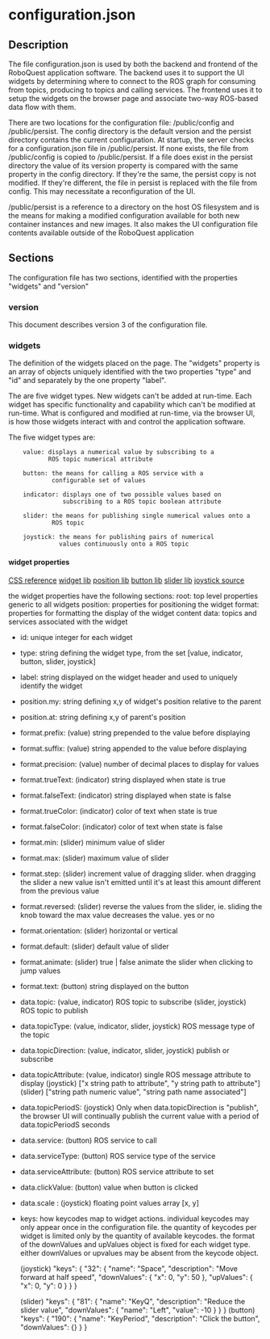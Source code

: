 # configuration.json

## Description

The file configuration.json is used by both the backend and
frontend of the RoboQuest application software. The backend uses
it to support the UI widgets by determining where to connect to
the ROS graph for consuming from topics, producing to topics and
calling services. The frontend uses it to setup the widgets on the
browser page and associate two-way ROS-based data flow with
them.

There are two locations for the configuration file:
/public/config and /public/persist. The config directory is the
default version and the persist directory contains the current
configuration. At startup, the server checks for a
configuration.json file in /public/persist. If none exists, the
file from /public/config is copied to /public/persist. If a file
does exist in the persist directory the value of its version
property is compared with the same property in the config
directory. If they're the same, the persist copy is not modified.
If they're different, the file in persist is replaced with the
file from config. This may necessitate a reconfiguration of the
UI.


/public/persist is a reference to a directory on the host OS
filesystem and is the means for making a modified configuration
available for both new container instances and new images. It
also makes the UI configuration file contents available outside
of the RoboQuest application

## Sections

The configuration file has two sections, identified with the
properties "widgets" and "version"

### version

This document describes version 3 of the configuration file.

### widgets

The definition of the widgets placed on the page. The "widgets"
property is an array of objects uniquely identified with the two
properties "type" and "id" and separately by the one property
"label".

The are five widget types. New widgets can't be added at
run-time. Each widget has specific functionality and capability
which can't be modified at run-time. What is configured and
modified at run-time, via the browser UI, is how those widgets
interact with and control the application software.

The five widget types are:

        value: displays a numerical value by subscribing to a
               ROS topic numerical attribute

        button: the means for calling a ROS service with a
                configurable set of values

        indicator: displays one of two possible values based on
                   subscribing to a ROS topic boolean attribute

        slider: the means for publishing single numerical values onto a
                ROS topic

        joystick: the means for publishing pairs of numerical
                  values continuously onto a ROS topic

#### widget properties

[CSS reference](https://www.w3schools.com/cssref/index.php)
[widget lib](https://jqueryui.com/widget/)
[position lib](https://jqueryui.com/position/)
[button lib](https://jqueryui.com/button/)
[slider lib](https://jqueryui.com/slider/)
[joystick source](https://github.com/bobboteck/JoyStick)

the widget properties have the following sections:
        root: top level properties generic to all widgets
        position: properties for positioning the widget
        format: properties for formatting the display of the widget content
        data: topics and services associated with the widget

* id: unique integer for each widget
* type: string defining the widget type, from the set [value,
    indicator, button, slider, joystick]
* label: string displayed on the widget header and used to uniquely identify
         the widget

* position.my: string defining x,y of widget's position relative to the parent
* position.at: string defining x,y of parent's position

* format.prefix: (value) string prepended to the value before displaying
* format.suffix: (value) string appended to the value before displaying
* format.precision: (value) number of decimal places to display for values 

* format.trueText: (indicator) string displayed when state is true
* format.falseText: (indicator) string displayed when state is false
* format.trueColor: (indicator) color of text when state is true
* format.falseColor: (indicator) color of text when state is false

* format.min: (slider) minimum value of slider
* format.max: (slider) maximum value of slider
* format.step: (slider) increment value of dragging slider. when dragging
                        the slider a new value isn't emitted until it's at
                        least this amount different from the previous value
* format.reversed: (slider) reverse the values from the slider, ie. sliding
                            the knob toward the max value decreases the value.
                            yes or no
* format.orientation: (slider) horizontal or vertical
* format.default: (slider) default value of slider
* format.animate: (slider) true | false animate the slider when clicking to jump values
 
* format.text: (button) string displayed on the button

* data.topic: (value, indicator) ROS topic to subscribe
              (slider, joystick) ROS topic to publish

* data.topicType: (value, indicator, slider, joystick) ROS message type of
                                                       the topic
* data.topicDirection: (value, indicator, slider,  joystick)
                                            publish or subscribe
* data.topicAttribute: (value, indicator) single ROS message attribute to
                                          display
                       (joystick) ["x string path to attribute",
                                   "y string path to attribute"]
                       (slider) ["string path numeric value",
                                 "string path name associated"]
* data.topicPeriodS: (joystick) Only when data.topicDirection is "publish",
                                the browser UI will continually publish the
                                current value with a period of
                                data.topicPeriodS seconds
  
* data.service: (button) ROS service to call
* data.serviceType: (button) ROS service type of the service
* data.serviceAttribute: (button) ROS service attribute to set
* data.clickValue: (button) value when button is clicked

* data.scale : (joystick) floating point values array [x, y]

* keys: how keycodes map to widget actions. individual keycodes may only appear once
        in the configuration file. the quantity of keycodes per widget is limited
        only by the quantity of available keycodes. the format of the downValues and
        upValues object is fixed for each widget type. either downValues or upvalues
        may be absent from the keycode object.

    (joystick)
            "keys": {
              "32": {
                "name": "Space",
                "description": "Move forward at half speed",
                "downValues": { "x": 0, "y": 50 },
                "upValues": { "x": 0, "y": 0 }
              }
            }

    (slider)
            "keys": { 
              "81": { 
                "name": "KeyQ", 
                "description": "Reduce the slider value",
                "downValues": { "name": "Left", "value": -10 } 
              }
            }
    (button)
            "keys": {
              "190": {
                "name": "KeyPeriod",
                "description": "Click the button",
                "downValues": {}
              }
            }

